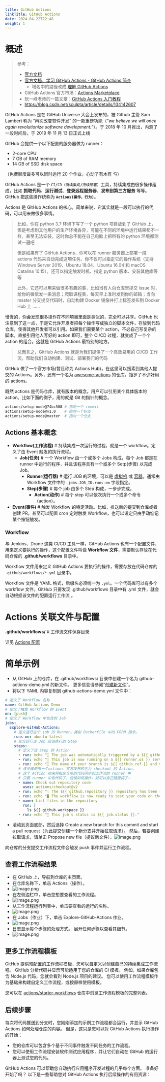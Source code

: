 ```yaml
---
title: GitHub Actions
linkTitle: GitHub Actions
date: 2024-04-22T22:48
weight: 1
---
```


# 概述

> 参考：
>
> - [官方文档](https://docs.github.com/cn/actions)
> - [官方文档，学习 GitHub Actions - GitHub Actions 简介](https://docs.github.com/en/actions/learn-github-actions/introduction-to-github-actions)
>   - 域名中的路径改成 [理解 GitHub Actions](https://docs.github.com/en/actions/learn-github-actions/understanding-github-actions)
> - GitHub Actions 官方市场：[Actions Marketplace](https://github.com/marketplace?type=actions)
> - 阮一峰老师的一篇文章：[GitHub Actions 入门教程](http://www.ruanyifeng.com/blog/2019/09/getting-started-with-github-actions.html)
> - <https://blog.csdn.net/sculpta/article/details/104142607>

GitHub Actions 是在 GitHub Universe 大会上发布的，被 Github 主管 Sam Lambert 称为 “再次改变软件开发” 的一款重磅功能（“_we believe we will once again revolutionize software development._”）。于 2018 年 10 月推出，内测了一段时间后，于 2019 年 11 月 13 日正式上线

GitHub 会提供一个以下配置的服务器做为 runner：

- 2-core CPU
- 7 GB of RAM memory
- 14 GB of SSD disk space

（免费额度最多可以同时运行 20 个作业，心动了有木有 💘）

GitHub Actions 是一个 `CI/CD（持续集成/持续部署）`工具，持续集成由很多操作组成，比如 **抓取代码**、**运行测试**、**登录远程服务器**、**发布到第三方服务** 等等。GitHub 把这些操作统称为 **`Actions(操作、行为)`**。

Actions 是 GitHub Actions 的核心，简单来说，它其实就是一段可以执行的代码，可以用来做很多事情。

> 比如，你在 python 3.7 环境下写了一个 python 项目放到了 GitHub 上，但是考虑到其他用户的生产环境各异，可能在不同的环境中运行结果都不一样，甚至无法安装，这时你总不能在自己电脑上把所有的 python 环境都测试一遍吧
>
> 但是如果有了 GitHub Actions，你可以在 runner 服务器上部署一段 actions 代码来自动完成这项任务。你不仅可以指定它的操作系统（支持 Windows Server 2019、Ubuntu 18.04、Ubuntu 16.04 和 macOS Catalina 10.15），还可以指定触发时机、指定 python 版本、安装其他库等等
>
> 此外，它还可以用来做很多有趣的事，比如当有人向仓库里提交 issue 时，给你的微信发一条消息；爬取课程表，每天早上准时发到你的邮箱；当向 master 分支提交代码时，自动构建 Docker 镜像并打上标签发布到 Docker Hub 上 ……

慢慢的，你会发现很多操作在不同项目里面是类似的，完全可以共享。GitHub 也注意到了这一点，于是它允许开发者把每个操作写成独立的脚本文件，存放到代码仓库，使得其他开发者可以引用。如果我们需要某个 action，不必自己写复杂的脚本，直接引用他人写好的 action 即可，整个 CI/CD 过程，就变成了一个个 action 的组合。这就是 GitHub Actions 最特别的地方。

> 总而言之，GitHub Actions 就是为我们提供了一个高效易用的 CI/CD 工作流，帮助我们自动构建、测试、部署我们的代码

GitHub 做了一个官方市场(暂且称为 Actions Hub)，在这里可以搜索到其他人提交的 Actions。另外，还有一个名为 [awesome-actions](https://github.com/shink/actions-bot) 的仓库，搜罗了不少好用的 actions。

既然 actions 是代码仓库，就有版本的概念，用户可以引用某个具体版本的 action。比如下面的例子，用的就是 Git 的指针的概念。

```bash
actions/setup-node@74bc508 # 指向一个 commit
actions/setup-node@v1.0    # 指向一个标签
actions/setup-node@master  # 指向一个分支
```

## Actions 基本概念

- **Workflow(工作流程)** # 持续集成一次运行的过程，就是一个 workflow。定义了由 Event 触发的执行流程。
  - **Job(任务)** # 一个 Workflow 由一个或多个 Jobs 构成，每个 Job 都是在 runner 中运行的程序，并且该程序具有一个或多个 Setp(步骤) 以完成 Job。
    - **Runner(运行器)** # 运行 JOB 的环境，可以是 [虚拟机](docs/10.云原生/Virtualization/Virtualization.md) 或 [容器](docs/10.云原生/Containerization/Containerization.md)。通常由 Workflow 文件中的 `.jobs.JOB_ID.runs-on` 字段指定。
    - **Step(步骤)** # 每个 job 由多个 Step 构成，一步步完成。
      - **Action(动作)** # 每个 step 可以依次执行一个或多个命令（action）。
- **Event(事件)** # 触发 Workflow 的特定活动。比如，推送新的提交到仓库或者创建 PR，甚至可以配置 cron 定时触发 Workflow，也可以设定只由手动惦记某个按钮触发。

### Workflow

与 Jenkins、Drone 这类 CI/CD 工具一样，GitHub Actions 也有一个配置文件，用来定义要执行的操作，这个配置文件叫做 **Workflow 文件**，需要默认存放在代码仓库的 **.github/workflows** 目录中。

Workflow 文件用来定义 GitHub Actions 要执行的操作，需要存放在代码仓库的 `.github/workflows/*.yml` 目录中。

Workflow 文件是 YAML 格式，后缀名必须统一为 `.yml`。一个代码库可以有多个 workflow 文件。GitHub 只要发现 .github/workflows 目录中有 .yml 文件，就会自动根据该文件的配置运行工作流 。

# Actions 关联文件与配置

**.github/workflows/** # 工作流文件保存目录

详见 [Actions 配置](/docs/2.编程/Programming%20tools/SCM/GitHub/GitHub%20Actions/Actions%20配置.md)

# 简单示例

- 从 GitHub 上的仓库，在 .github/workflows/ 目录中创建一个名为 github-actions-demo.yml 的新文件。 更多信息请参阅“[创建新文件](https://docs.github.com/cn/github/managing-files-in-a-repository/creating-new-files)”。
- 将以下 YAML 内容复制到 github-actions-demo.yml 文件中：

```yaml
# 定义了 Workflow 名称
name: GitHub Actions Demo
# 定义了触发 Workflow 的 Event
on: [push]
# 定义了 Workflow 中包含的 Job
jobs:
  Explore-GitHub-Actions:
    # 定义运行这个 job 的 Runner。类似 Dockerfile 中的 FORM 指令。
    runs-on: ubuntu-latest
    # 定义运行该 Job 应该执行的 Step
    steps:
      # 定义了该 Step 的 Action
      - run: echo "🎉 The job was automatically triggered by a ${{ github.event_name }} event."
      - run: echo "🐧 This job is now running on a ${{ runner.os }} server hosted by GitHub!"
      - run: echo "🔎 The name of your branch is ${{ github.ref }} and your repository is ${{ github.repository }}."
      # 该步骤使用一个actions 官方发布的名为 checkout 的 Action。
      # 这个 Action 用来将指定仓库的代码同步到工作流的 runner 中
      # 只要 runner 中有代码了，后续如何操作，就可以自己随便搞了~
      - name: Check out repository code
        uses: actions/checkout@v2
      - run: echo "💡 The ${{ github.repository }} repository has been cloned to the runner."
      - run: echo "🖥️ The workflow is now ready to test your code on the runner."
      - name: List files in the repository
        run: |
          ls ${{ github.workspace }}
      - run: echo "🍏 This job's status is ${{ job.status }}."
```

- 滚动到页面底部，然后选择 Create a new branch for this commit and start a pull request（为此提交创建一个新分支并开始拉取请求）。 然后，若要创建拉取请求，请单击 Propose new file（提议新文件）。![image.png](https://notes-learning.oss-cn-beijing.aliyuncs.com/github_action/1627537717320-0a2fe106-9eda-4c6f-a81b-6a5837803589.png)

向仓库的分支提交工作流程文件会触发 push 事件并运行工作流程。

## 查看工作流程结果

- 在 GitHub 上，导航到仓库的主页面。
- 在仓库名称下，单击 Actions（操作）。
- ![image.png](https://notes-learning.oss-cn-beijing.aliyuncs.com/github_action/1627537717252-5a465a80-ace7-4a19-b689-c8a145ed90ee.png)
- 在左侧边栏中，单击您想要查看的工作流程。
- ![image.png](https://notes-learning.oss-cn-beijing.aliyuncs.com/github_action/1627537717301-b7808d18-7c4f-40cc-85d4-83ef97121511.png)
- 从工作流程运行列表中，单击要查看的运行的名称。
- ![image.png](https://notes-learning.oss-cn-beijing.aliyuncs.com/github_action/1627537717306-2e079ccf-8130-47fd-9642-f989e7b5fa74.png)
- 在 Jobs（作业）下，单击 Explore-GitHub-Actions 作业。
- ![image.png](https://notes-learning.oss-cn-beijing.aliyuncs.com/github_action/1627537717287-fecb853f-8ee7-4868-81e3-7c843f665bcd.png)
- 日志显示每个步骤的处理方式。 展开任何步骤以查看其细节。
- ![image.png](https://notes-learning.oss-cn-beijing.aliyuncs.com/github_action/1627537718475-e6315bfa-71e1-48e5-9514-16a822265b81.png)

## 更多工作流程模板

GitHub 提供预配置的工作流程模板，您可以自定义以创建自己的持续集成工作流程。 GitHub 分析代码并显示可能适用于您的仓库的 CI 模板。 例如，如果仓库包含 Node.js 代码，您就会看到 Node.js 项目的建议。 您可以使用工作流程模板作为基础来构建自定义工作流程，或按原样使用模板。

您可以在 [actions/starter-workflows](https://github.com/actions/starter-workflows) 仓库中浏览工作流程模板的完整列表。

## 后续步骤

每次将代码推送到分支时，您刚刚添加的示例工作流程都会运行，并显示 GitHub Actions 如何处理仓库的内容。 但是，这只是您可以对 GitHub Actions 执行操作的开始：

- 您的仓库可以包含多个基于不同事件触发不同任务的工作流程。
- 您可以使用工作流程安装软件测试应用程序，并让它们自动在 GitHub 的运行器上测试您的代码。

GitHub Actions 可以帮助您自动执行应用程序开发过程的几乎每个方面。 准备好开始了吗？ 以下是一些帮助您对 GitHub Actions 执行后续操作的有用资源：
